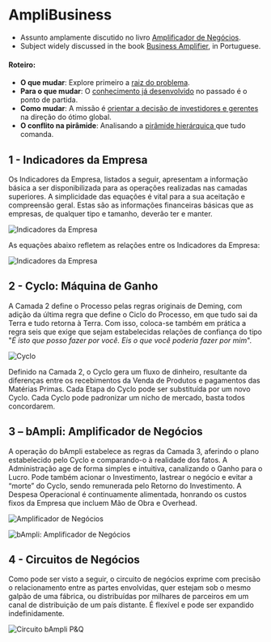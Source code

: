 # AmpliBusiness

- Assunto amplamente discutido no livro [Amplificador de Negócios](https://www.amazon.com/Amplificador-Neg%C3%B3cios-intelig%C3%AAncia-aproveitar-dispon%C3%ADveis/dp/8592301009).
- Subject widely discussed in the book [Business Amplifier](https://www.amazon.com/Amplificador-Neg%C3%B3cios-intelig%C3%AAncia-aproveitar-dispon%C3%ADveis/dp/8592301009), in Portuguese.

#### Roteiro:

- **O que mudar**: Explore primeiro a [raiz do problema](./1.o-que-mudar.md). 
- **Para o que mudar**: O [conhecimento já desenvolvido](./2.para-o-que-mudar.md) no passado é o ponto de partida.
- **Como mudar**: A missão é [orientar a decisão de investidores e gerentes](./3.como-mudar.md) na direção do ótimo global.
- **O conflito na pirâmide**: Analisando a [pirâmide hierárquica ](./4.o-conflito-na-piramide.md) que tudo comanda.

## 1 - Indicadores da Empresa	

Os Indicadores da Empresa, listados a seguir, apresentam a informação básica a ser disponibilizada para as operações realizadas nas camadas superiores. A simplicidade das equações é vital para a sua aceitação e compreensão geral. Estas são as informações financeiras básicas que as empresas, de qualquer tipo e tamanho, deverão ter e manter.	

![Indicadores da Empresa](http://i.imgur.com/POCZC87.png)	

As equações abaixo refletem as relações entre os Indicadores da Empresa:	

![Indicadores da Empresa](http://i.imgur.com/KmEOTWU.png)	

## 2 - Cyclo: Máquina de Ganho	

A Camada 2 define o Processo pelas regras originais de Deming, com adição da última regra que define o Ciclo do Processo, em que tudo sai da Terra e tudo retorna à Terra. Com isso, coloca-se também em prática a regra seis que exige que sejam estabelecidas relações de confiança do tipo "*É isto que posso fazer por você. Eis o que você poderia fazer por mim*".	

![Cyclo](http://i.imgur.com/yh9pcxf.png)	


Definido na Camada 2, o Cyclo gera um fluxo de dinheiro, resultante da diferenças entre os recebimentos da Venda de Produtos e pagamentos das Matérias Primas. Cada Etapa do Cyclo pode ser substituída por um novo Cyclo. Cada Cyclo pode padronizar um nicho de mercado, basta todos concordarem.	

## 3 – bAmpli: Amplificador de Negócios	

A operação do bAmpli estabelece as regras da Camada 3, aferindo o plano estabelecido pelo Cyclo e comparando-o à realidade dos fatos. A Administração age de forma simples e intuitiva, canalizando o Ganho para o Lucro. Pode também acionar o Investimento, lastrear o negócio e evitar a “morte” do Cyclo, sendo remunerada pelo Retorno do Investimento. A Despesa Operacional é continuamente alimentada, honrando os custos fixos da Empresa que incluem Mão de Obra e Overhead. 	

![Amplificador de Negócios](http://i.imgur.com/XyBPfpG.png)	

![bAmpli: Amplificador de Negócios](http://i.imgur.com/WClMUQp.png)	

## 4 - Circuitos de Negócios	

Como pode ser visto a seguir, o circuito de negócios exprime com precisão o relacionamento entre as partes envolvidas, quer estejam sob o mesmo galpão de uma fábrica, ou distribuídas por milhares de parceiros em um canal de distribuição de um país distante. É flexível e pode ser expandido indefinidamente.

![Circuito bAmpli P&Q](http://i.imgur.com/XDgV9TY.png)